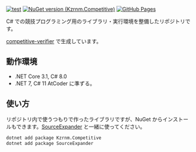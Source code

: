 [![test](https://github.com/kzrnm/Kzrnm.Competitive/workflows/test/badge.svg)](https://github.com/kzrnm/Kzrnm.Competitive/actions)
[![NuGet version (Kzrnm.Competitive)](https://img.shields.io/nuget/v/Kzrnm.Competitive.svg?style=flat-square)](https://www.nuget.org/packages/Kzrnm.Competitive/)
[![GitHub Pages](https://img.shields.io/static/v1?label=GitHub+Pages&message=Kzrnm.Competitife+&color=brightgreen&logo=github)](https://kzrnm.github.io/Kzrnm.Competitive/)


C# での競技プログラミング用のライブラリ・実行環境を整備したリポジトリです。


[competitive-verifier](https://github.com/competitive-verifier/competitive-verifier) で生成しています。

## 動作環境

- .NET Core 3.1, C# 8.0
- .NET 7, C# 11
AtCoder に準ずる。

## 使い方

リポジトリ内で使うつもりで作ったライブラリですが、NuGet からインストールもできます。[SourceExpander](https://github.com/kzrnm/SourceExpander) と一緒に使ってください。

```sh
dotnet add package Kzrnm.Competitive
dotnet add package SourceExpander
```